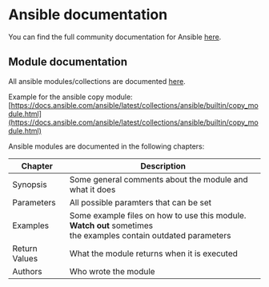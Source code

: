 # Ansible documentation

You can find the full community documentation for Ansible [here](https://docs.ansible.com/ansible/latest/index.html).

## Module documentation
All ansible modules/collections are documented [here](https://docs.ansible.com/ansible/latest/collections/index_module.html).

Example for the ansible copy module:
[https://docs.ansible.com/ansible/latest/collections/ansible/builtin/copy_module.html](https://docs.ansible.com/ansible/latest/collections/ansible/builtin/copy_module.html)


Ansible modules are documented in the following chapters:

| Chapter   |      Description      |
|----------|-------------|
| Synopsis |  Some general comments about the module and what it does |
| Parameters |    All possible paramters that can be set   |
| Examples | Some example files on how to use this module. **Watch out** sometimes <br> the examples contain outdated parameters |
| Return Values | What the module returns when it is executed |
| Authors | Who wrote the module |

